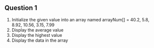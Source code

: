 ## Question 1
1. Initialize the given value into an array named arrayNum[] = 40.2, 5.8, 8.92, 10.56, 3.15, 7.99
2. Display the average value
3. Display the highest value
4. Display the data in the array
